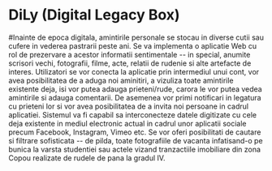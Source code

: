 # DiLy (Digital Legacy Box)
#Inainte de epoca digitala, amintirile personale se stocau in diverse cutii sau cufere in vederea pastrarii peste ani. Se va implementa o aplicatie  Web cu rol de prezervare a acestor informatii sentimentale -- in special, anumite scrisori vechi, fotografii, filme, acte, relatii de rudenie si alte artefacte de interes. 
Utilizatori se vor conecta la aplicatie prin intermediul unui cont, vor avea posibilitatea de a aduga noi aminitiri, a vizuliza toate amintirile existente deja, isi vor putea adauga prieteni/rude, carora le vor putea vedea amintirile si adauga comentarii. De asemenea vor  primi notificari in legatura cu prieteni lor si vor avea posibilitatea de a invita noi persoane in cadrul aplicatiei. Sistemul va fi capabil sa interconecteze datele digitizate cu cele deja existente in mediul electronic actual in cadrul unor aplicatii sociale precum Facebook, Instagram, Vimeo etc. Se vor oferi posibilitati de cautare si filtrare sofisticata -- de pilda, toate fotografiile de vacanta infatisand-o pe bunica la varsta studentiei sau actele vizand tranzactiile imobiliare din zona Copou realizate de rudele de pana la gradul IV. 
